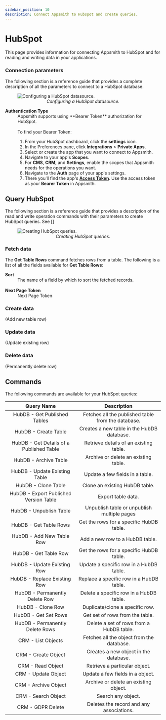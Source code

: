 ```yaml
---
sidebar_position: 10
description: Connect Appsmith to Hubspot and create queries.
---
```


# HubSpot

This page provides information for connecting Appsmith to HubSpot and for reading and writing data in your applications.
 

### Connection parameters

The following section is a reference guide that provides a complete description of all the parameters to connect to a HubSpot database.

<figure>
   <img src="/img/hubspot-datasource-config.png" style= {{width:"100%", height:"auto"}} alt="Configuring a HubSpot datasource."/>
   <figcaption align = "center"><i>Configuring a HubSpot datasource.</i></figcaption>
</figure>

<dl>
  <dt><b>Authentication Type</b></dt>
  <dd>Appsmith supports using **Bearer Token** authorization for HubSpot.</dd><br/>
  <dd>To find your Bearer Token:
    <ol>
        <li> From your HubSpot dashboard, click the <b>settings</b> icon.</li>
        <li> In the Preferences pane, click <b>Integrations</b> &gt; <b>Private Apps</b>.</li>
        <li> Select or create the app that you want to connect to Appsmith.</li>
        <li> Navigate to your app's <b>Scopes</b>.</li>
        <li> For <b>CMS</b>, <b>CRM</b>, and <b>Settings</b>, enable the scopes that Appsmith needs for the operations you want.</li>
        <li> Navigate to the <b>Auth</b> page of your app's settings.</li>
        <li> There you'll find the app's <a href="https://developers.hubspot.com/docs/api/oauth/tokens"><b>Access Token</b></a>. Use the access token as your <b>Bearer Token</b> in Appsmith.</li>
    </ol>

  </dd>
</dl>

## Query HubSpot

The following section is a reference guide that provides a description of the read and write operation commands with their parameters to create HubSpot queries. See []

<figure>
  <img src="/img/hubspot-query-config.png" style= {{width:"100%", height:"auto"}} alt="Creating HubSpot queries."/>
  <figcaption align = "center"><i>Creating HubSpot queries.</i></figcaption>
</figure>

### Fetch data

The **Get Table Rows** command fetches rows from a table. The following is a list of all the fields available for **Get Table Rows**:

<dl>
  <dt><b>Sort</b></dt>
  <dd>The name of a field by which to sort the fetched records.
  </dd><br />

  <dt><b>Next Page Token</b></dt>
  <dd>Next Page Token</dd>

</dl>


### Create data 

(Add new table row)


### Update data

(Update existing row)


### Delete data

(Permanently delete row)


## Commands

The following commands are available for your HubSpot queries:

|                Query Name                |              Description              |
|:----------------------------------------:|:-------------------------------------:|
| HubDB - Get Published Tables             | Fetches all the published table from the database. |
| HubDB - Create Table                     | Creates a new table in the HubDB database. |
| HubDB - Get Details of a Published Table | Retrieve details of an existing table.  |
| HubDB - Archive Table                    | Archive or delete an existing table.                                 |
| HubDB - Update Existing Table            | Update a few fields in a table.                                   |
| HubDB - Clone Table                      |     Clone an existing HubDB table.                                  |
| HubDB - Export Published Version Table   |  Export table data.                                |
| HubDB - Unpublish Table                  | Unpublish table or unpublish multiple pages                                |
| HubDB - Get Table Rows                   |  Get the rows for a specific HubDB table.                                |
| HubDB - Add New Table Row                |   Add a new row to a HubDB table.                                |
| HubDB - Get Table Row                    | Get the rows for a specific HubDB table.                                       |
| HubDB - Update Existing Row              | Update a specific row in a HubDB table.                                    |
| HubDB - Replace Existing Row             | Replace a specific row in a HubDB table.                                   |
| HubDB - Permanently Delete Row           |   Delete a specific row in a HubDB table.                                    |
| HubDB - Clone Row                        |  Duplicate/clone  a specific row.                                   |
| HubDB - Get Set Rows                     |   Get set of rows from the table.                                    |
| HubDB - Permanently Delete Rows          |   Delete a set of rows from a HubDB table.                                    |
| CRM - List Objects                       |    Fetches all the object from the database. |
| CRM - Create Object                      |   Creates a new object in the database.                                    |
| CRM - Read Object                        | Retrieve a particular object. |
| CRM - Update Object                      |  Update a few fields in a object.                                       |
| CRM - Archive Object                     |  Archive or delete an existing object.                                     |
| CRM - Search Object                      | Search any object.                                      |
| CRM - GDPR Delete                        |  Deletes the record and any associations.                                     |
